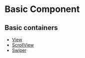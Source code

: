 # Basic Component
## Basic containers

- [View](../docs/View.md)
- [ScrollView](../docs/ScrollView.md)
- [Swiper](../docs/view.md)